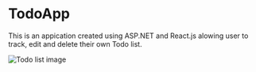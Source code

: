 # TodoApp

This is an appication created using ASP.NET and React.js alowing user to track, edit and delete their own Todo list.

![Todo list image](https://user-images.githubusercontent.com/60034422/149638398-c5aeaef5-17c1-410c-82dc-8b0455e4fcab.png)
